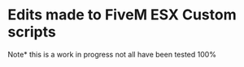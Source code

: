 # Edits made to FiveM ESX Custom scripts

Note* this is a work in progress not all have been tested 100%

